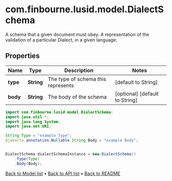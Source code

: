 # com.finbourne.lusid.model.DialectSchema
A schema that a given document must obey. A representation of the validation of a particular Dialect,  in a given language.

## Properties

Name | Type | Description | Notes
------------ | ------------- | ------------- | -------------
**type** | **String** | The type of schema this represents | [default to String]
**body** | **String** | The body of the schema | [optional] [default to String]

```java
import com.finbourne.lusid.model.DialectSchema;
import java.util.*;
import java.lang.System;
import java.net.URI;

String Type = "example Type";
@jakarta.annotation.Nullable String Body = "example Body";


DialectSchema dialectSchemaInstance = new DialectSchema()
    .Type(Type)
    .Body(Body);
```


[Back to Model list](../README.md#documentation-for-models) &#8226; [Back to API list](../README.md#documentation-for-api-endpoints) &#8226; [Back to README](../README.md)
